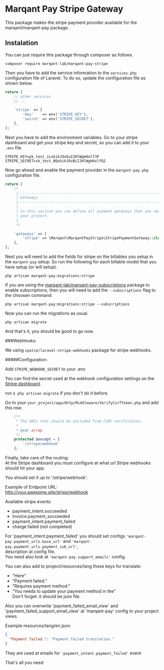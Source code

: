 # Marqant Pay Stripe Gateway

This package makes the stripe payment provider available for the marqant/marqant-pay package.

## Instalation

You can just require this package through composer as follows.

```shell script
composer require marqant-lab/marqant-pay-stripe
```

Then you have to add the service infomration to the `services.php` configuration file of Laravel. To do so, update
 the configuration file as shown below.
 
```php
return [
    // other services
    // ...

    'stripe' => [
        'key'    => env('STRIPE_KEY'),
        'secret' => env('STRIPE_SECRET'),
    ],
];
```

Next you have to add the environment variables. Go to your stripe dashboard and get your stripe key and secret, so
 you can add it to your `.env` file.

```dotenv
STRIPE_KEY=pk_test_iLokikJOvEuI2HlWgH4olf3P
STRIPE_SECRET=sk_test_BQokikJOvBiI2HlWgH4olfQ2
```

Now go ahead and enable the payment provider in the `marqant-pay.php` configuration file.

```php
return [
    /*
     |--------------------------------------------------------------------------
     | Gateways
     |--------------------------------------------------------------------------
     |
     | In this section you can define all payment gateways that you need for
     | your project.
     |
     */

    'gateways' => [
        'stripe' => \Marqant\MarqantPayStripe\StripePaymentGateway::class,
    ],
];
```

Next you will need to add the fields for stripe on the billables you setup in the `marqant-pay` setup. So run the
 following for each billable model that you have setup (or will setup).
 
```shell script
php artisan marqant-pay:migrations:stripe
```

If you are using the [marqant-lab/marqant-pay-subscriptions](https://github.com/marqant-lab/marqant-pay-subscriptions
) package to enable subscriptions, then you will need to add the `--subscriptions` flag to the choosen command.
 
```shell script
php artisan marqant-pay:migrations:stripe --subscriptions
```

Now you can run the migrations as usual.

```shell script
php artisan migrate
```

And that's it, you should be good to go now.

###WebHooks:

We using `spatie/laravel-stripe-webhooks` package for stripe webhooks.  

#####Configuration:  

Add `STRIPE_WEBHOOK_SECRET` to your .env  

You can find the secret used at the webhook 
configuration settings on the [Stripe dashboard](https://dashboard.stripe.com/account/webhooks).  

run `$ php artisan migrate` if you don't do it before.  

Go to your `your_project/app/Http/Middleware/VerifyCsrfToken.php` and add this row:  

```php
    /**
     * The URIs that should be excluded from CSRF verification.
     *
     * @var array
     */
    protected $except = [
        '/stripe/webhook'
    ];
```

Finally, take care of the routing:  
  At the Stripe dashboard you must configure at what url Stripe webhooks should hit your app.  

You should set it up to '/stripe/webhook'.  

Example of Endpoint URL:  
http://your.awesome.site/stripe/webhook  

Available stripe events:  
 - payment_intent.succeeded
 - invoice.payment_succeeded
 - payment_intent.payment_failed
 - charge.failed (not completed)

For 'payment_intent.payment_failed' you should set configs
 `'marqant-pay.payment_urls.base_url'` and `'marqant-pay.payment_urls.payment_sub_url'`,  
description at config file.  
You need also look at `'marqant-pay.support_emails'` config.

You can also add to project/resources/lang these keys for translate:  
 - "Here"  
 - "Payment failed."  
 - "Requires payment method."  
 - "You needs to update your payment method in the"  
Don't forget: it should be json file.

Also you can overwrite 'payment_failed_email_view' and 'payment_failed_support_email_view' at 'marqant-pay' config to your project views.

Example resources/lang/en.json:
```json
{
  "Payment failed.": "Payment failed translation."
}
```
 
They are used at emails for `'payment_intent.payment_failed'` event

That's all you need
